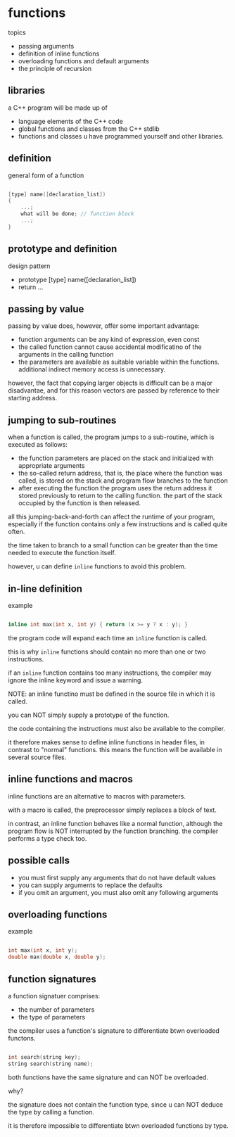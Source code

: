 # functions

topics

- passing arguments
- definition of inline functions
- overloading functions and default arguments
- the principle of recursion

## libraries

a C++ program will be made up of

- language elements of the C++ code
- global functions and classes from the C++ stdlib
- functions and classes u have programmed yourself and other libraries.

## definition

general form of a function

```c++

[type] name([declaration_list])
{
    ...;
    what will be done; // function block
    ...;
}

```

## prototype and definition

design pattern

- prototype [type] name([declaration_list])
- return    ...


## passing by value

passing by value does, however, offer some important advantage:

- function arguments can be any kind of expression, even const
- the called function cannot cause accidental modificatino of the arguments in the calling function
- the parameters are available as suitable variable within the functions. additional indirect memory access is unnecessary.


however, the fact that copying larger objects is difficult can be a major disadvantae, and for this reason vectors are passed by reference to their starting address.

## jumping to sub-routines

when a function is called, the program jumps to a sub-routine, which is executed as follows:

- the function parameters are placed on the stack and initialized with appropriate arguments
- the so-called return address, that is, the place where the function was called, is stored on the stack and program flow branches to the function
- after executing the function the program uses the return address it stored previously to return to the calling function. the part of the stack occupied by the function is then released.
  
all this jumping-back-and-forth can affect the runtime of your program, especially if the function contains only a few instructions and is called quite often.

the time taken to branch to a small function can be greater than the time needed to execute the function itself.

however, u can define `inline` functions to avoid this problem.

## in-line definition

example

```c++

inline int max(int x, int y) { return (x >= y ? x : y); }

```

the program code will expand each time an `inline` function is called.

this is why `inline` functions should contain no more than one or two instructions.

if an `inline` function contains too many instructions, the compiler may ignore the inline keyword and issue a warning.

NOTE: an inline functino must be defined in the source file in which it is called.

you can NOT simply supply a prototype of the function.

the code containing the instructions must also be available to the compiler.

it therefore makes sense to define inline functions in header files, in contrast to "normal" functions. this means the function will be available in several source files.

## inline functions and macros

inline functions are an alternative to macros with parameters.

with a macro is called, the preprocessor simply replaces a block of text.

in contrast, an inline function behaves like a normal function, although the program flow is NOT interrupted by the function branching. the compiler performs a type check too.

## possible calls

- you must first supply any arguments that do not have default values
- you can supply arguments to replace the defaults
- if you omit an argument, you must also omit any following arguments

## overloading functions

example

```c++

int max(int x, int y);
double max(double x, double y);

```

## function signatures

a function signatuer comprises:

- the number of parameters
- the type of parameters 

the compiler uses a function's signature to differentiate btwn overloaded functons.

```c++

int search(string key);
string search(string name);

```

both functions have the same signature and can NOT be overloaded.

why?

the signature does not contain the function type, since u can NOT deduce the type by calling a function.

it is therefore impossible to differentiate btwn overloaded functions by type.
